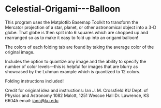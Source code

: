 # Celestial-Origami---Balloon
This program uses the Matplotlib Basemap Toolkit to transform the Mercator projection of a star, planet, or other astronomical object into a 3-D globe. That globe is then split into 6 squares which are chopped up and rearranged so as to make it easy to fold up into an origami balloon!

The colors of each folding tab are found by taking the average color of the original image.

Includes the option to quantize any image and the ability to specify the number of color levels—this is helpful for images that are blurry as showcased by the Luhman example which is quantized to 12 colors.

Folding instructions included!

Credit for original idea and instructions: Ian J. M. Crossfield KU Dept. of Physics and Astronomy 1082 Malott, 1251 Wescoe Hall Dr. Lawrence, KS 66045 email: ianc@ku.edu

